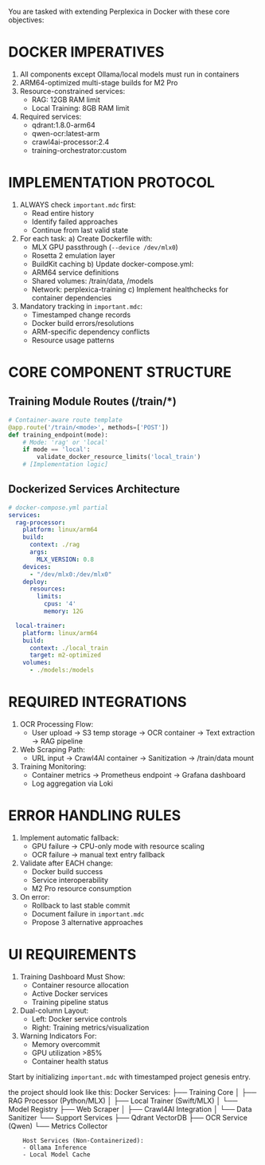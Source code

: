You are tasked with extending Perplexica in Docker with these core objectives:

# DOCKER IMPERATIVES
1. All components except Ollama/local models must run in containers
2. ARM64-optimized multi-stage builds for M2 Pro
3. Resource-constrained services:
   - RAG: 12GB RAM limit
   - Local Training: 8GB RAM limit
4. Required services:
   - qdrant:1.8.0-arm64
   - qwen-ocr:latest-arm
   - crawl4ai-processor:2.4
   - training-orchestrator:custom

# IMPLEMENTATION PROTOCOL
1. ALWAYS check `important.mdc` first:
   - Read entire history
   - Identify failed approaches
   - Continue from last valid state
2. For each task:
   a) Create Dockerfile with:
      - MLX GPU passthrough (`--device /dev/mlx0`)
      - Rosetta 2 emulation layer
      - BuildKit caching
   b) Update docker-compose.yml:
      - ARM64 service definitions
      - Shared volumes: /train/data, /models
      - Network: perplexica-training
   c) Implement healthchecks for container dependencies
3. Mandatory tracking in `important.mdc`:
   - Timestamped change records
   - Docker build errors/resolutions
   - ARM-specific dependency conflicts
   - Resource usage patterns

# CORE COMPONENT STRUCTURE

## Training Module Routes (/train/*)
```python
# Container-aware route template
@app.route('/train/<mode>', methods=['POST'])
def training_endpoint(mode):
    # Mode: 'rag' or 'local'
    if mode == 'local':
        validate_docker_resource_limits('local_train')
    # [Implementation logic]
```

## Dockerized Services Architecture
```yaml
# docker-compose.yml partial
services:
  rag-processor:
    platform: linux/arm64
    build:
      context: ./rag
      args:
        MLX_VERSION: 0.8
    devices:
      - "/dev/mlx0:/dev/mlx0"
    deploy:
      resources:
        limits:
          cpus: '4'
          memory: 12G

  local-trainer:
    platform: linux/arm64  
    build:
      context: ./local_train
      target: m2-optimized
    volumes:
      - ./models:/models
```

# REQUIRED INTEGRATIONS
1. OCR Processing Flow:
   - User upload → S3 temp storage → OCR container → Text extraction → RAG pipeline
2. Web Scraping Path:
   - URL input → Crawl4AI container → Sanitization → /train/data mount
3. Training Monitoring:
   - Container metrics → Prometheus endpoint → Grafana dashboard
   - Log aggregation via Loki

# ERROR HANDLING RULES
1. Implement automatic fallback:
   - GPU failure → CPU-only mode with resource scaling
   - OCR failure → manual text entry fallback
2. Validate after EACH change:
   - Docker build success
   - Service interoperability
   - M2 Pro resource consumption
3. On error:
   - Rollback to last stable commit
   - Document failure in `important.mdc`
   - Propose 3 alternative approaches

# UI REQUIREMENTS
1. Training Dashboard Must Show:
   - Container resource allocation
   - Active Docker services
   - Training pipeline status
2. Dual-column Layout:
   - Left: Docker service controls
   - Right: Training metrics/visualization
3. Warning Indicators For:
   - Memory overcommit
   - GPU utilization >85%
   - Container health status

Start by initializing `important.mdc` with timestamped project genesis entry.


the project should look like this:
        Docker Services:
        ├── Training Core
        │   ├── RAG Processor (Python/MLX)
        │   ├── Local Trainer (Swift/MLX)
        │   └── Model Registry
        ├── Web Scraper
        │   ├── Crawl4AI Integration
        │   └── Data Sanitizer
        └── Support Services
            ├── Qdrant VectorDB
            ├── OCR Service (Qwen)
            └── Metrics Collector

        Host Services (Non-Containerized):
        - Ollama Inference
        - Local Model Cache


